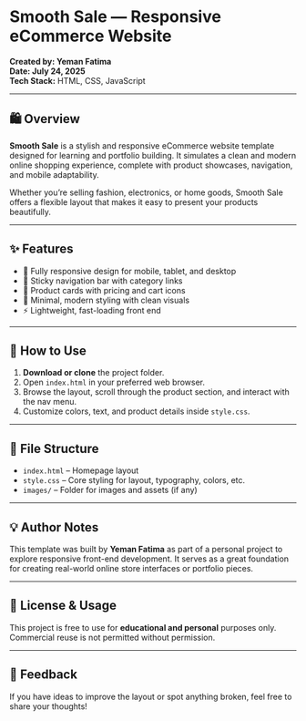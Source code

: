 # Smooth Sale — Responsive eCommerce Website

**Created by: Yeman Fatima**  
**Date: July 24, 2025**  
**Tech Stack:** HTML, CSS, JavaScript

---

## 🛍️ Overview

**Smooth Sale** is a stylish and responsive eCommerce website template designed for learning and portfolio building. It simulates a clean and modern online shopping experience, complete with product showcases, navigation, and mobile adaptability.

Whether you’re selling fashion, electronics, or home goods, Smooth Sale offers a flexible layout that makes it easy to present your products beautifully.

---

## ✨ Features

- 📱 Fully responsive design for mobile, tablet, and desktop
- 🧭 Sticky navigation bar with category links
- 🛒 Product cards with pricing and cart icons
- 🎨 Minimal, modern styling with clean visuals
- ⚡ Lightweight, fast-loading front end

---

## 🚀 How to Use

1. **Download or clone** the project folder.
2. Open `index.html` in your preferred web browser.
3. Browse the layout, scroll through the product section, and interact with the nav menu.
4. Customize colors, text, and product details inside `style.css`.

---

## 📁 File Structure

- `index.html` – Homepage layout  
- `style.css` – Core styling for layout, typography, colors, etc.  
- `images/` – Folder for images and assets (if any)

---

## 💡 Author Notes

This template was built by **Yeman Fatima** as part of a personal project to explore responsive front-end development. It serves as a great foundation for creating real-world online store interfaces or portfolio pieces.

---

## 📄 License & Usage

This project is free to use for **educational and personal** purposes only.  
Commercial reuse is not permitted without permission.

---

## 💬 Feedback

If you have ideas to improve the layout or spot anything broken, feel free to share your thoughts!

